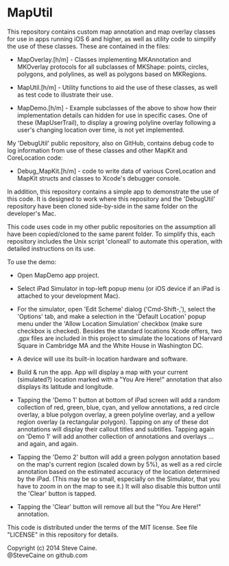 MapUtil
=======

This repository contains custom map annotation and map overlay classes for use in apps running iOS 6 and higher, as well as utility code to simplify the use of these classes. These are contained in the files:

* MapOverlay.[h/m] - Classes implementing MKAnnotation and MKOverlay protocols for all subclasses of MKShape: points, circles, polygons, and polylines, as well as polygons based on MKRegions.

* MapUtil.[h/m] - Utility functions to aid the use of these classes, as well as test code to illustrate their use.

* MapDemo.[h/m] - Example subclasses of the above to show how their implementation details can hidden for use in specific cases. One of these (MapUserTrail), to display a growing polyline overlay following a user's changing location over time, is not yet implemented. 

My 'DebugUtil' public repository, also on GitHub, contains debug code to log information from use of these classes and other MapKit and CoreLocation code: 

* Debug_MapKit.[h/m] - code to write data of various CoreLocation and MapKit structs and classes to Xcode's debugger console.

In addition, this repository contains a simple app to demonstrate the use of this code. It is designed to work where this repository and the 'DebugUtil' repository have been cloned side-by-side in the same folder on the developer's Mac. 

This code uses code in my other public repositories on the assumption all have been copied/cloned to the same parent folder. To simplify this, each repository includes the Unix script 'cloneall' to automate this operation, with detailed instructions on its use.

To use the demo:

- Open MapDemo app project.

- Select iPad Simulator in top-left popup menu (or iOS device if an iPad is attached to your development Mac). 

- For the simulator, open 'Edit Scheme' dialog ('Cmd-Shift-,'), select the 'Options' tab, and make a selection in the 'Default Location' popup menu under the 'Allow Location Simulation' checkbox (make sure checkbox is checked). Besides the standard locations Xcode offers, two .gpx files are included in this project to simulate the locations of Harvard Square in Cambridge MA and the White House in Washington DC.

- A device will use its built-in location hardware and software. 

- Build & run the app. App will display a map with your current (simulated?) location marked with a "You Are Here!" annotation that also displays its latitude and longitude.

- Tapping the 'Demo 1' button at bottom of iPad screen will add a random collection of red, green, blue, cyan, and yellow annotations, a red circle overlay, a blue polygon overlay, a green polyline overlay, and a yellow region overlay (a rectangular polygon). Tapping on any of these dot annotations will display their callout titles and subtitles. Tapping again on 'Demo 1' will add another collection of annotations and overlays ... and again, and again. 

- Tapping the 'Demo 2' button will add a green polygon annotation based on the map's current region (scaled down by 5%), as well as a red circle annotation based on the estimated accuracy of the location determined by the iPad. (This may be so small, especially on the Simulator, that you have to zoom in on the map to see it.) It will also disable this button until the 'Clear' button is tapped. 

- Tapping the 'Clear' button will remove all but the "You Are Here!" annotation. 

This code is distributed under the terms of the MIT license. See file "LICENSE" in this repository for details.

Copyright (c) 2014 Steve Caine.<br>
@SteveCaine on github.com
